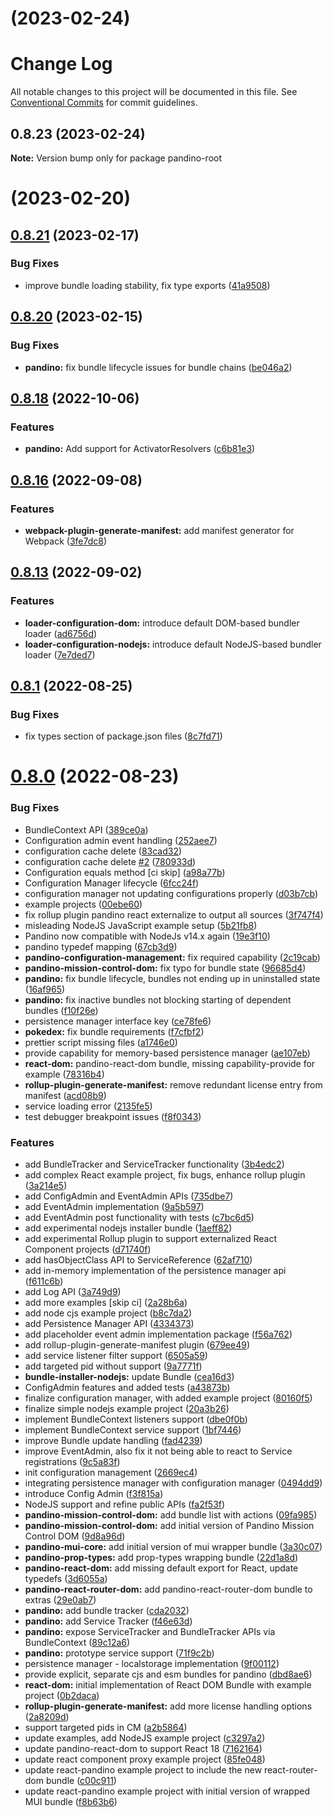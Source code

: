 #  (2023-02-24)



# Change Log

All notable changes to this project will be documented in this file.
See [Conventional Commits](https://conventionalcommits.org) for commit guidelines.

## 0.8.23 (2023-02-24)

**Note:** Version bump only for package pandino-root

# [](https://github.com/BlackBeltTechnology/pandino/compare/v0.8.21...v) (2023-02-20)

## [0.8.21](https://github.com/BlackBeltTechnology/pandino/compare/v0.8.20...v0.8.21) (2023-02-17)

### Bug Fixes

* improve bundle loading stability, fix type exports ([41a9508](https://github.com/BlackBeltTechnology/pandino/commit/41a9508d31920297acb84c4229a4d89ed99eaf3b))

## [0.8.20](https://github.com/BlackBeltTechnology/pandino/compare/v0.8.19...v0.8.20) (2023-02-15)

### Bug Fixes

* **pandino:** fix bundle lifecycle issues for bundle chains ([be046a2](https://github.com/BlackBeltTechnology/pandino/commit/be046a278b71722350046537c6775d64addaef7d))

## [0.8.18](https://github.com/BlackBeltTechnology/pandino/compare/v0.8.17...v0.8.18) (2022-10-06)

### Features

* **pandino:** Add support for ActivatorResolvers ([c6b81e3](https://github.com/BlackBeltTechnology/pandino/commit/c6b81e3e996debe823791dc5843989a2b29cc298))

## [0.8.16](https://github.com/BlackBeltTechnology/pandino/compare/v0.8.15...v0.8.16) (2022-09-08)

### Features

* **webpack-plugin-generate-manifest:** add manifest generator for Webpack ([3fe7dc8](https://github.com/BlackBeltTechnology/pandino/commit/3fe7dc894a3e07aff27f5a3279c22d21a4c84afb))

## [0.8.13](https://github.com/BlackBeltTechnology/pandino/compare/v0.8.12...v0.8.13) (2022-09-02)

### Features

* **loader-configuration-dom:** introduce default DOM-based bundler loader ([ad6756d](https://github.com/BlackBeltTechnology/pandino/commit/ad6756d206b42cbc947ca56cdacd9ac60520afb9))
* **loader-configuration-nodejs:** introduce default NodeJS-based bundler loader ([7e7ded7](https://github.com/BlackBeltTechnology/pandino/commit/7e7ded759207839e50419e417748e619c7c4b5bf))

## [0.8.1](https://github.com/BlackBeltTechnology/pandino/compare/v0.8.0...v0.8.1) (2022-08-25)

### Bug Fixes

* fix types section of package.json files ([8c7fd71](https://github.com/BlackBeltTechnology/pandino/commit/8c7fd71c7245789bcb0702e2085be186d1313fe7))

# [0.8.0](https://github.com/BlackBeltTechnology/pandino/compare/389ce0a47202453768f36d48dba9b0a5137f4f7b...v0.8.0) (2022-08-23)

### Bug Fixes

* BundleContext API ([389ce0a](https://github.com/BlackBeltTechnology/pandino/commit/389ce0a47202453768f36d48dba9b0a5137f4f7b))
* Configuration admin event handling ([252aee7](https://github.com/BlackBeltTechnology/pandino/commit/252aee7a88442a3851737c2127a3ffb711598f42))
* configuration cache delete ([83cad32](https://github.com/BlackBeltTechnology/pandino/commit/83cad321e227828d0a60c37556ed112001c97aa5))
* configuration cache delete [#2](https://github.com/BlackBeltTechnology/pandino/issues/2) ([780933d](https://github.com/BlackBeltTechnology/pandino/commit/780933de5b9ce9c2ce000def4d8b0f4a33008052))
* Configuration equals method [ci skip] ([a98a77b](https://github.com/BlackBeltTechnology/pandino/commit/a98a77bd8dba83700647d7f0ceb3175f266cbf7c))
* Configuration Manager lifecycle ([6fcc24f](https://github.com/BlackBeltTechnology/pandino/commit/6fcc24f351a283cf16b1ac32620f9a52aaf344ff))
* configuration manager not updating configurations properly ([d03b7cb](https://github.com/BlackBeltTechnology/pandino/commit/d03b7cb0c4c931004c609cbb0d591ea3391b6ddf))
* example projects ([00ebe60](https://github.com/BlackBeltTechnology/pandino/commit/00ebe6056deded3b1b3b65c834c2f077d6d947a4))
* fix rollup plugin pandino react externalize to output all sources ([3f747f4](https://github.com/BlackBeltTechnology/pandino/commit/3f747f4489128c1c5ebd36be317a8fbcb0b8d057))
* misleading NodeJS JavaScript example setup ([5b21fb8](https://github.com/BlackBeltTechnology/pandino/commit/5b21fb815a0da035ecd2a8b0767a953f43ed4c1c))
* Pandino now compatible with NodeJs v14.x again ([19e3f10](https://github.com/BlackBeltTechnology/pandino/commit/19e3f109686844eff21a94e43a1017d8755b7aa1))
* pandino typedef mapping ([67cb3d9](https://github.com/BlackBeltTechnology/pandino/commit/67cb3d945e600a76db3ba80a31b1f14475c80455))
* **pandino-configuration-management:** fix required capability ([2c19cab](https://github.com/BlackBeltTechnology/pandino/commit/2c19caba94a18aa12573a4fee5f46a11fb53b9e5))
* **pandino-mission-control-dom:** fix typo for bundle state ([96685d4](https://github.com/BlackBeltTechnology/pandino/commit/96685d4f4cc36ff080421d3f01732e770d106d3f))
* **pandino:** fix bundle lifecycle, bundles not ending up in uninstalled state ([16af965](https://github.com/BlackBeltTechnology/pandino/commit/16af965bb9ee1ddbc502c2d9ee84dc03710b43c6))
* **pandino:** fix inactive bundles not blocking starting of dependent bundles ([f10f26e](https://github.com/BlackBeltTechnology/pandino/commit/f10f26efea4d766d61a145259de959abe6b413be))
* persistence manager interface key ([ce78fe6](https://github.com/BlackBeltTechnology/pandino/commit/ce78fe6733690d8e78cbed467bcba43a265bf5ac))
* **pokedex:** fix bundle requirements ([f7cfbf2](https://github.com/BlackBeltTechnology/pandino/commit/f7cfbf2d2d7ea5bc8beb252c91fdcc5949616317))
* prettier script missing files ([a1746e0](https://github.com/BlackBeltTechnology/pandino/commit/a1746e0c6211e455c32a49823a77fbd55fbb520a))
* provide capability for memory-based persistence manager ([ae107eb](https://github.com/BlackBeltTechnology/pandino/commit/ae107eb6d2367b175e1b8ce96541f3408ca0500a))
* **react-dom:** pandino-react-dom bundle, missing capability-provide for example ([78316b4](https://github.com/BlackBeltTechnology/pandino/commit/78316b4ec15ec22bed8c389ce5145d7aa47a3f5e))
* **rollup-plugin-generate-manifest:** remove redundant license entry from manifest ([acd08b9](https://github.com/BlackBeltTechnology/pandino/commit/acd08b9b127772f5f9dd88dfb461d1d809f5fb4c))
* service loading error ([2135fe5](https://github.com/BlackBeltTechnology/pandino/commit/2135fe51760cf93d5cbab219b18787a8c9288df5))
* test debugger breakpoint issues ([f8f0343](https://github.com/BlackBeltTechnology/pandino/commit/f8f03437616fefee371a757ecdaf8d12d62c2b86))

### Features

* add BundleTracker and ServiceTracker functionality ([3b4edc2](https://github.com/BlackBeltTechnology/pandino/commit/3b4edc2bbdfe190baca723b2d013cf41da3f7e0b))
* add complex React example project, fix bugs, enhance rollup plugin ([3a214e5](https://github.com/BlackBeltTechnology/pandino/commit/3a214e539cb444708fd6db3e872fba8d162f4b81))
* add ConfigAdmin and EventAdmin APIs ([735dbe7](https://github.com/BlackBeltTechnology/pandino/commit/735dbe75ea2475cf325b793333f9d1c6008671fd))
* add EventAdmin implementation ([9a5b597](https://github.com/BlackBeltTechnology/pandino/commit/9a5b5976bdd74f47eab6cf345bbca8713508bbd7))
* add EventAdmin post functionality with tests ([c7bc6d5](https://github.com/BlackBeltTechnology/pandino/commit/c7bc6d58159e177bc781194d342e57795d1b909c))
* add experimental nodejs installer bundle ([1aeff82](https://github.com/BlackBeltTechnology/pandino/commit/1aeff82476154677782e13b732cb5983b9030a53))
* add experimental Rollup plugin to support externalized React Component projects ([d71740f](https://github.com/BlackBeltTechnology/pandino/commit/d71740fd235e357b9f0b3e64ac3732c26c690c5f))
* add hasObjectClass API to ServiceReference ([62af710](https://github.com/BlackBeltTechnology/pandino/commit/62af7106f771d2dcc77a6f16e23dea920e095390))
* add in-memory implementation of the persistence manager api ([f611c6b](https://github.com/BlackBeltTechnology/pandino/commit/f611c6bd0ad33b1533aa36af8cdac4e5f255664e))
* add Log API ([3a749d9](https://github.com/BlackBeltTechnology/pandino/commit/3a749d95842469c9ab23ed8105951708451c5fd1))
* add more examples [skip ci] ([2a28b6a](https://github.com/BlackBeltTechnology/pandino/commit/2a28b6a2aa37e7d41800aa40bc4be62dd56c6fea))
* add node cjs example project ([b8c7da2](https://github.com/BlackBeltTechnology/pandino/commit/b8c7da27865983efaf8c0284829f42ec522eaf0c))
* add Persistence Manager API ([4334373](https://github.com/BlackBeltTechnology/pandino/commit/43343739fc45aac45602703ab8e2ae9c699641cf))
* add placeholder event admin implementation package ([f56a762](https://github.com/BlackBeltTechnology/pandino/commit/f56a762259f4348a51084b6de0b438406c46c6cc))
* add rollup-plugin-generate-manifest plugin ([679ee49](https://github.com/BlackBeltTechnology/pandino/commit/679ee498378faf1d7921c6de420dd7e760f768e0))
* add service listener filter support ([6505a59](https://github.com/BlackBeltTechnology/pandino/commit/6505a59618922c6b8801334a1a1e1cc50c0be285))
* add targeted pid without support ([9a7771f](https://github.com/BlackBeltTechnology/pandino/commit/9a7771fe0ca1977a6eec283fb1242a3290d52dba))
* **bundle-installer-nodejs:** update Bundle ([cea16d3](https://github.com/BlackBeltTechnology/pandino/commit/cea16d315978425eed46af5c13d2e2e21c4e1292))
* ConfigAdmin features and added tests ([a43873b](https://github.com/BlackBeltTechnology/pandino/commit/a43873b6f6fac35d67c6af31bcf201f5a86dcddd))
* finalize configuration manager, with added example project ([80160f5](https://github.com/BlackBeltTechnology/pandino/commit/80160f583c85a28b0d494451dd63f28df057b211))
* finalize simple nodejs example project ([20a3b26](https://github.com/BlackBeltTechnology/pandino/commit/20a3b26b1e05f6105c2f853a9f2e3b9db6004369))
* implement BundleContext listeners support ([dbe0f0b](https://github.com/BlackBeltTechnology/pandino/commit/dbe0f0b328c2a0b9ad048ccfd941d67c548faf7a))
* implement BundleContext service support ([1bf7446](https://github.com/BlackBeltTechnology/pandino/commit/1bf7446069fe9dcf6a6a3bf47af07359fa456dc0))
* improve Bundle update handling ([fad4239](https://github.com/BlackBeltTechnology/pandino/commit/fad4239d2e1066e2c582beefb99984082e7f0925))
* improve EventAdmin, also fix it not being able to react to Service registrations ([9c5a83f](https://github.com/BlackBeltTechnology/pandino/commit/9c5a83fa345b15a267f5271e68e15f06a1db9184))
* init configuration management ([2669ec4](https://github.com/BlackBeltTechnology/pandino/commit/2669ec4bc9a0c609bfe3d2ef29ec0f309d7ed67e))
* integrating persistence manager with configuration manager ([0494dd9](https://github.com/BlackBeltTechnology/pandino/commit/0494dd995468b200227c17a65e2c92bff99aa9c2))
* introduce Config Admin ([f3f815a](https://github.com/BlackBeltTechnology/pandino/commit/f3f815a853f9f23ec948cb7405f0e1f6aa5ecbd4))
* NodeJS support and refine public APIs ([fa2f53f](https://github.com/BlackBeltTechnology/pandino/commit/fa2f53f3ba0e6e94f03f5b6aa78c4d6586d587f9))
* **pandino-mission-control-dom:** add bundle list with actions ([09fa985](https://github.com/BlackBeltTechnology/pandino/commit/09fa985bf455cfc38f244e32f2b29bcb1bf278a5))
* **pandino-mission-control-dom:** add initial version of Pandino Mission Control DOM ([9d8a96d](https://github.com/BlackBeltTechnology/pandino/commit/9d8a96df56eeef73762982b0abb904dcdb0a5aeb))
* **pandino-mui-core:** add initial version of mui wrapper bundle ([3a30c07](https://github.com/BlackBeltTechnology/pandino/commit/3a30c0724156218d4636611e97b7a50a17af18a5))
* **pandino-prop-types:** add prop-types wrapping bundle ([22d1a8d](https://github.com/BlackBeltTechnology/pandino/commit/22d1a8d45109d3c699c27e2a1847fb94563eda06))
* **pandino-react-dom:** add missing default export for React, update typedefs ([3d6055a](https://github.com/BlackBeltTechnology/pandino/commit/3d6055aaa435e5b2188944740ecc6bfbdd787723))
* **pandino-react-router-dom:** add pandino-react-router-dom bundle to extras ([29e0ab7](https://github.com/BlackBeltTechnology/pandino/commit/29e0ab71408173ab29b57ec658b4c0d3f7fa5bf7))
* **pandino:** add bundle tracker ([cda2032](https://github.com/BlackBeltTechnology/pandino/commit/cda20328cdb7e99fe01a9def32bb6befdbab8455))
* **pandino:** add Service Tracker ([f46e63d](https://github.com/BlackBeltTechnology/pandino/commit/f46e63d05b109fc4e6651d7a7c8fc12b67f26408))
* **pandino:** expose ServiceTracker and BundleTracker APIs via BundleContext ([89c12a6](https://github.com/BlackBeltTechnology/pandino/commit/89c12a6a9b32de18c8f25d9b86e91611d06c7f18))
* **pandino:** prototype service support ([71f9c2b](https://github.com/BlackBeltTechnology/pandino/commit/71f9c2b2e4a4905506886d787fe869d335fb15d4))
* persistence manager - localstorage implementation ([9f00112](https://github.com/BlackBeltTechnology/pandino/commit/9f00112a04493626702e19161ecd97dc27d17edd))
* provide explicit, separate cjs and esm bundles for pandino ([dbd8ae6](https://github.com/BlackBeltTechnology/pandino/commit/dbd8ae619ebefffbcc0883d1f1bd08c9e80fc844))
* **react-dom:** initial implementation of React DOM Bundle with example project ([0b2daca](https://github.com/BlackBeltTechnology/pandino/commit/0b2daca08882feef9877e8fc1db16586bf535795))
* **rollup-plugin-generate-manifest:** add more license handling options ([2a8209d](https://github.com/BlackBeltTechnology/pandino/commit/2a8209d3a53f04ddd0bd0714489ff0bc2926a7ac))
* support targeted pids in CM ([a2b5864](https://github.com/BlackBeltTechnology/pandino/commit/a2b5864a8f1a28d433fd93eddbdb9228e3667d37))
* update examples, add NodeJS example project ([c3297a2](https://github.com/BlackBeltTechnology/pandino/commit/c3297a2b2da22a6f9a611b061043baccf1e0fe55))
* update pandino-react-dom to support React 18 ([7162164](https://github.com/BlackBeltTechnology/pandino/commit/7162164e385da2f59f97ce0b28f61be9e54d7530))
* update react component proxy example project ([85fe048](https://github.com/BlackBeltTechnology/pandino/commit/85fe048290f31c6145d2ce751404a621e74dbfec))
* update react-pandino example project to include the new react-router-dom bundle ([c00c911](https://github.com/BlackBeltTechnology/pandino/commit/c00c911a018fb8596cb5fcafa81a22dcce1f3cc7))
* update react-pandino example project with initial version of wrapped MUI bundle ([f8b63b6](https://github.com/BlackBeltTechnology/pandino/commit/f8b63b620e115a7ae5311a0062e3007c8b77441c))
